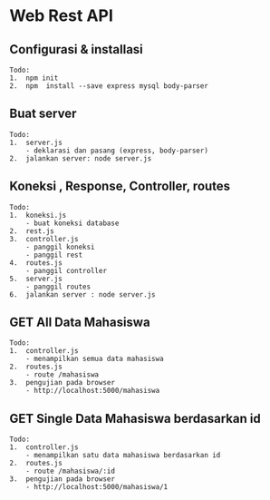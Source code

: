 # Web Rest API

## Configurasi & installasi

    Todo:
    1.  npm init
    2.  npm  install --save express mysql body-parser

## Buat server

    Todo:
    1.  server.js
        - deklarasi dan pasang (express, body-parser)
    2.  jalankan server: node server.js

## Koneksi , Response, Controller, routes

    Todo:
    1.  koneksi.js
        - buat koneksi database
    2.  rest.js
    3.  controller.js
        - panggil koneksi
        - panggil rest
    4.  routes.js
        - panggil controller
    5.  server.js
        - panggil routes
    6.  jalankan server : node server.js

## GET All Data Mahasiswa

    Todo:
    1.  controller.js
        - menampilkan semua data mahasiswa
    2.  routes.js
        - route /mahasiswa
    3.  pengujian pada browser
        - http://localhost:5000/mahasiswa

## GET Single Data Mahasiswa berdasarkan id

    Todo:
    1.  controller.js
        - menampilkan satu data mahasiswa berdasarkan id
    2.  routes.js
        - route /mahasiswa/:id
    3.  pengujian pada browser
        - http://localhost:5000/mahasiswa/1
